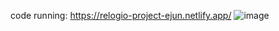code running: https://relogio-project-ejun.netlify.app/
![image](https://github.com/user-attachments/assets/6f4f3bf8-75f6-42d1-a654-fb6bc23ada44)
